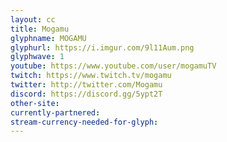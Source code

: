 ```yaml
---
layout: cc
title: Mogamu
glyphname: MOGAMU
glyphurl: https://i.imgur.com/9l11Aum.png
glyphwave: 1
youtube: https://www.youtube.com/user/mogamuTV
twitch: https://www.twitch.tv/mogamu
twitter: http://twitter.com/Mogamu
discord: https://discord.gg/5ypt2T
other-site: 
currently-partnered: 
stream-currency-needed-for-glyph: 
---
```


